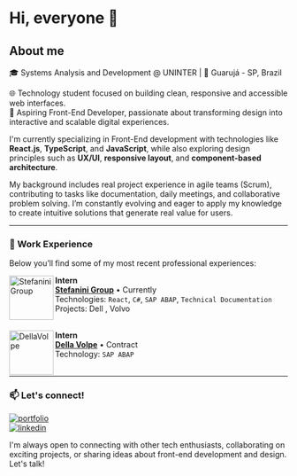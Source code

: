 # Hi, everyone 👋

## About me 

🎓 Systems Analysis and Development @ UNINTER | 📍 Guarujá - SP, Brazil  

🌐 Technology student focused on building clean, responsive and accessible web interfaces.  
🎯 Aspiring Front-End Developer, passionate about transforming design into interactive and scalable digital experiences.

I'm currently specializing in Front-End development with technologies like **React.js**, **TypeScript**, and **JavaScript**, while also exploring design principles such as **UX/UI**, **responsive layout**, and **component-based architecture**. 

My background includes real project experience in agile teams (Scrum), contributing to tasks like documentation, daily meetings, and collaborative problem solving. I’m constantly evolving and eager to apply my knowledge to create intuitive solutions that generate real value for users.

<hr>

### 💼 Work Experience

Below you’ll find some of my most recent professional experiences:

[<img align="left" height="80px" width="80px" alt="StefaniniGroup" src="https://stefanini.com/pt-br/wp-content/uploads/sites/3/2022/07/stefanini_logo-1.png"/>](https://stefanini.com/pt-br)

**Intern** \
[**Stefanini Group**](https://stefanini.com/pt-br) • Currently \
Technologies: `React`, `C#`, `SAP ABAP`, `Technical Documentation`\
Projects: Dell , Volvo\
<br/>

[<img align="left" height="80px" width="80px" alt="DellaVolpe" src="https://dellavolpe.com.br/wp-content/uploads/logo-dellavolpe.svg"/>](https://dellavolpe.com.br/)

**Intern** \
[**Della Volpe**](https://dellavolpe.com.br/) • Contract \
Technology: `SAP ABAP`\
<br/>

<hr>

### 📫 Let's connect!

[![portfolio](https://img.shields.io/badge/my_portfolio-000?style=for-the-badge&logo=ko-fi&logoColor=white)](https://gabsdonato.github.io/Meu-portfolio/)  
[![linkedin](https://img.shields.io/badge/linkedin-0A66C2?style=for-the-badge&logo=linkedin&logoColor=white)](https://www.linkedin.com/in/gabriela-donato-8034361ab/)

I'm always open to connecting with other tech enthusiasts, collaborating on exciting projects, or sharing ideas about front-end development and design. Let's talk!
